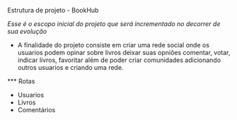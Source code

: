 Estrutura de projeto - BookHub

<em>Esse é o escopo inicial do projeto que será incrementado no decorrer de sua evolução</em>

* A finalidade do projeto consiste em criar uma rede social onde os usuarios podem opinar sobre livros deixar suas opniões
comentar, votar, indicar livros, favoritar além de poder criar comunidades adicionando outros usuarios e criando uma rede.

*** Rotas
* Usuarios
* Livros
* Comentários
